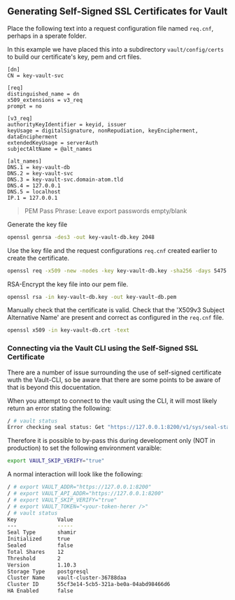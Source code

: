 ## Generating Self-Signed SSL Certificates for Vault 

Place the following text into a request configuration file named `req.cnf`, perhaps in a sperate folder.

In this example we have placed this into a subdirectory `vault/config/certs` to build our certificate's key, pem and crt files.

```
[dn]
CN = key-vault-svc

[req]
distinguished_name = dn
x509_extensions = v3_req
prompt = no

[v3_req]
authorityKeyIdentifier = keyid, issuer
keyUsage = digitalSignature, nonRepudiation, keyEncipherment, dataEncipherment
extendedKeyUsage = serverAuth
subjectAltName = @alt_names

[alt_names]
DNS.1 = key-vault-db
DNS.2 = key-vault-svc
DNS.3 = key-vault-svc.domain-atom.tld
DNS.4 = 127.0.0.1
DNS.5 = localhost
IP.1 = 127.0.0.1
```

> PEM Pass Phrase: <set-what-ever-you-want-it-to-be-here />
> Leave export passwords empty/blank

Generate the key file
```bash
openssl genrsa -des3 -out key-vault-db.key 2048
```

Use the key file and the request configurations `req.cnf` created earlier to create the certificate.
```bash
openssl req -x509 -new -nodes -key key-vault-db.key -sha256 -days 5475 -out key-vault-db.crt -config req.cnf
```

RSA-Encrypt the key file into our pem file.
```bash
openssl rsa -in key-vault-db.key -out key-vault-db.pem
```

Manually check that the certificate is valid. Check that the 'X509v3 Subject Alternative Name' are present and correct as configured in the `req.cnf` file.
```bash
openssl x509 -in key-vault-db.crt -text
```

### Connecting via the Vault CLI using the Self-Signed SSL Certificate

There are a number of issue surrounding the use of self-signed certificate wuth the Vault-CLI, so be aware that there are some points to be aware of that is beyond this docuentation.

When you attempt to connect to the vault using the CLI, it will most likely return an error stating the following:
```bash
/ # vault status
Error checking seal status: Get "https://127.0.0.1:8200/v1/sys/seal-status": x509: certificate signed by unknown authority
```

Therefore it is possible to by-pass this during development only (NOT in production) to set the following environment varaible:
```bash
export VAULT_SKIP_VERIFY="true"
```

A normal interaction will look like the following:
```bash
/ # export VAULT_ADDR="https://127.0.0.1:8200"
/ # export VAULT_API_ADDR="https://127.0.0.1:8200"
/ # export VAULT_SKIP_VERIFY="true"
/ # export VAULT_TOKEN="<your-token-herer />"
/ # vault status
Key             Value
---             -----
Seal Type       shamir
Initialized     true
Sealed          false
Total Shares    12
Threshold       2
Version         1.10.3
Storage Type    postgresql
Cluster Name    vault-cluster-36788daa
Cluster ID      55cf3e14-5cb5-321a-be0a-04abd98466d6
HA Enabled      false
```